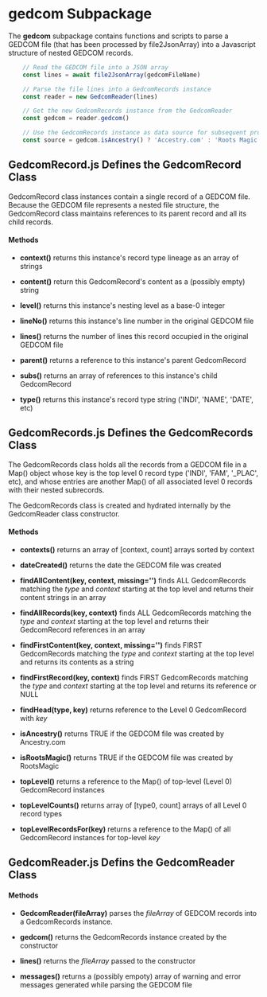 # gedcom Subpackage

The **gedcom** subpackage contains functions and scripts to parse a GEDCOM file (that has been processed by file2JsonArray) into a Javascript structure of nested GEDCOM records.

```js
    // Read the GEDCOM file into a JSON array
    const lines = await file2JsonArray(gedcomFileName)

    // Parse the file lines into a GedcomRecords instance
    const reader = new GedcomReader(lines)

    // Get the new GedcomRecords instance from the GedcomReader
    const gedcom = reader.gedcom()

    // Use the GedcomRecords instance as data source for subsequent processing
    const source = gedcom.isAncestry() ? 'Accestry.com' : 'Roots Magic'
```

## GedcomRecord.js Defines the GedcomRecord Class

GedcomRecord class instances contain a single record of a GEDCOM file.  Because the GEDCOM file represents a nested file structure, the GedcomRecord class maintains references to its parent record and all its child records.

#### Methods

- **context()** returns this instance's record type lineage as an array of strings

- **content()** return this GedcomRecord's content as a (possibly empty) string

- **level()** returns this instance's nesting level as a base-0 integer

- **lineNo()** returns this instance's line number in the original GEDCOM file

- **lines()** returns the number of lines this record occupied in the original GEDCOM file

- **parent()** returns a reference to this instance's parent GedcomRecord

- **subs()** returns an array of references to this instance's child GedcomRecord

- **type()** returns this instance's record type string ('INDI', 'NAME', 'DATE', etc)

## GedcomRecords.js Defines the GedcomRecords Class

The GedcomRecords class holds all the records from a GEDCOM file in a Map() object whose key is the top level 0 record type ('INDI', 'FAM', '_PLAC', etc), and whose entries are another Map() of all associated level 0 records with their nested subrecords.

The GedcomRecords class is created and hydrated internally by the GedcomReader class constructor.

#### Methods

- **contexts()** returns an array of [context, count] arrays sorted by context

- **dateCreated()** returns the date the GEDCOM file was created

- **findAllContent(key, context, missing='')** finds ALL GedcomRecords matching the *type* and *context* starting at the top level and returns their content strings in an array

- **findAllRecords(key, context)** finds ALL GedcomRecords matching the *type* and *context* starting at the top level and returns their GedcomRecord references in an array

- **findFirstContent(key, context, missing='')** finds FIRST GedcomRecords matching the *type* and *context* starting at the top level and returns its contents as a string

- **findFirstRecord(key, context)** finds FIRST GedcomRecords matching the *type* and *context* starting at the top level and returns its reference or NULL

- **findHead(type, key)** returns reference to the Level 0 GedcomRecord with *key*

- **isAncestry()** returns TRUE if the GEDCOM file was created by Ancestry.com

- **isRootsMagic()** returns TRUE if the GEDCOM file was created by RootsMagic

- **topLevel()** returns a reference to the Map() of top-level (Level 0) GedcomRecord instances

- **topLevelCounts()** returns array of [type0, count] arrays of all Level 0 record types

- **topLevelRecordsFor(key)** returns a reference to the Map() of all GedcomRecord instances for top-level *key*

## GedcomReader.js Defins the GedcomReader Class

#### Methods

- **GedcomReader(fileArray)** parses the *fileArray* of GEDCOM records into a GedcomRecords instance.

- **gedcom()** returns the GedcomRecords instance created by the constructor

- **lines()** returns the *fileArray* passed to the constructor

- **messages()** returns a (possibly empoty) array of warning and error messages generated while parsing the GEDCOM file

